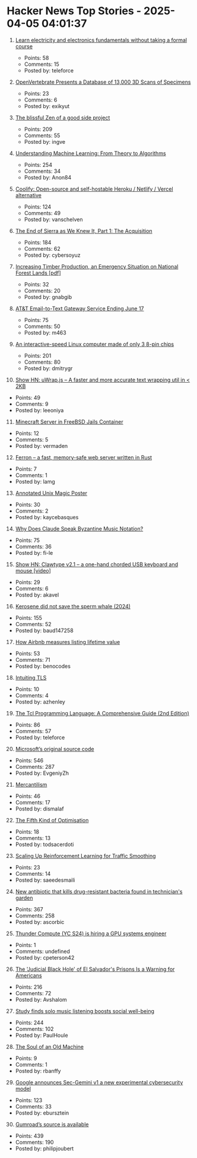 # Hacker News Top Stories - 2025-04-05 04:01:37

1. [Learn electricity and electronics fundamentals without taking a formal course](https://simonmonk.org/tyee7)
   - Points: 58
   - Comments: 15
   - Posted by: teleforce

2. [OpenVertebrate Presents a Database of 13,000 3D Scans of Specimens](https://www.openculture.com/2024/03/openvertebrate-presents-a-massive-database-of-13000-3d-scans-of-vertebrate-specimens.html)
   - Points: 23
   - Comments: 6
   - Posted by: exikyut

3. [The blissful Zen of a good side project](https://joshcollinsworth.com/blog/the-blissful-zen-of-a-good-side-project)
   - Points: 209
   - Comments: 55
   - Posted by: ingve

4. [Understanding Machine Learning: From Theory to Algorithms](https://www.cs.huji.ac.il/~shais/UnderstandingMachineLearning/copy.html)
   - Points: 254
   - Comments: 34
   - Posted by: Anon84

5. [Coolify: Open-source and self-hostable Heroku / Netlify / Vercel alternative](https://coolify.io/)
   - Points: 124
   - Comments: 49
   - Posted by: vanschelven

6. [The End of Sierra as We Knew It, Part 1: The Acquisition](https://www.filfre.net/2025/04/the-end-of-sierra-as-we-knew-it-part-1-the-acquisition/)
   - Points: 184
   - Comments: 62
   - Posted by: cybersoyuz

7. [Increasing Timber Production, an Emergency Situation on National Forest Lands [pdf]](https://www.usda.gov/sites/default/files/documents/sm-1078-006.pdf)
   - Points: 32
   - Comments: 20
   - Posted by: gnabgib

8. [AT&T Email-to-Text Gateway Service Ending June 17](https://www.att.com/support/article/wireless/KM1061254/)
   - Points: 75
   - Comments: 50
   - Posted by: m463

9. [An interactive-speed Linux computer made of only 3 8-pin chips](https://dmitry.gr/?r=05.Projects&proj=36.%208pinLinux)
   - Points: 201
   - Comments: 80
   - Posted by: dmitrygr

10. [Show HN: uWrap.js – A faster and more accurate text wrapping util in < 2KB](https://github.com/leeoniya/uWrap)
   - Points: 49
   - Comments: 9
   - Posted by: leeoniya

11. [Minecraft Server in FreeBSD Jails Container](https://vermaden.wordpress.com/2025/04/05/minecraft-server-freebsd-jails-container/)
   - Points: 12
   - Comments: 5
   - Posted by: vermaden

12. [Ferron – a fast, memory-safe web server written in Rust](https://github.com/ferronweb/ferron)
   - Points: 7
   - Comments: 1
   - Posted by: lamg

13. [Annotated Unix Magic Poster](https://unixmagic.net/)
   - Points: 30
   - Comments: 2
   - Posted by: kaycebasques

14. [Why Does Claude Speak Byzantine Music Notation?](https://fi-le.net/byzantine/)
   - Points: 75
   - Comments: 36
   - Posted by: fi-le

15. [Show HN: Clawtype v2.1 – a one-hand chorded USB keyboard and mouse [video]](https://www.youtube.com/watch?v=N2PSiOl-auM)
   - Points: 29
   - Comments: 6
   - Posted by: akavel

16. [Kerosene did not save the sperm whale (2024)](https://edconway.substack.com/p/no-kerosene-did-not-save-the-sperm)
   - Points: 155
   - Comments: 52
   - Posted by: baud147258

17. [How Airbnb measures listing lifetime value](https://medium.com/airbnb-engineering/how-airbnb-measures-listing-lifetime-value-a603bf05142c)
   - Points: 53
   - Comments: 71
   - Posted by: benocodes

18. [Intuiting TLS](http://kprotty.me/2025/04/01/intuiting-tls.html)
   - Points: 10
   - Comments: 4
   - Posted by: azhenley

19. [The Tcl Programming Language: A Comprehensive Guide (2nd Edition)](https://www.magicsplat.com/ttpl/index.html)
   - Points: 86
   - Comments: 57
   - Posted by: teleforce

20. [Microsoft’s original source code](https://www.gatesnotes.com/home/home-page-topic/reader/microsoft-original-source-code)
   - Points: 546
   - Comments: 287
   - Posted by: EvgeniyZh

21. [Mercantilism](https://en.wikipedia.org/wiki/Mercantilism)
   - Points: 46
   - Comments: 17
   - Posted by: dismalaf

22. [The Fifth Kind of Optimisation](https://tratt.net/laurie/blog/2025/the_fifth_kind_of_optimisation.html)
   - Points: 18
   - Comments: 13
   - Posted by: todsacerdoti

23. [Scaling Up Reinforcement Learning for Traffic Smoothing](https://bair.berkeley.edu/blog/2025/03/25/rl-av-smoothing/)
   - Points: 23
   - Comments: 14
   - Posted by: saeedesmaili

24. [New antibiotic that kills drug-resistant bacteria found in technician's garden](https://www.nature.com/articles/d41586-025-00945-z)
   - Points: 367
   - Comments: 258
   - Posted by: ascorbic

25. [Thunder Compute (YC S24) is hiring a GPU systems engineer](https://www.ycombinator.com/companies/thunder-compute/jobs/fRSS8JQ-systems-engineer)
   - Points: 1
   - Comments: undefined
   - Posted by: cpeterson42

26. [The 'Judicial Black Hole' of El Salvador's Prisons Is a Warning for Americans](https://www.rollingstone.com/politics/politics-features/el-salvador-prisons-warning-americans-trump-1235309721/)
   - Points: 216
   - Comments: 72
   - Posted by: Avshalom

27. [Study finds solo music listening boosts social well-being](https://phys.org/news/2025-03-solo-music-boosts-social.html)
   - Points: 244
   - Comments: 102
   - Posted by: PaulHoule

28. [The Soul of an Old Machine](https://thechipletter.substack.com/p/the-soul-of-an-old-machine)
   - Points: 9
   - Comments: 1
   - Posted by: rbanffy

29. [Google announces Sec-Gemini v1 a new experimental cybersecurity model](https://security.googleblog.com/2025/04/google-launches-sec-gemini-v1-new.html)
   - Points: 123
   - Comments: 33
   - Posted by: ebursztein

30. [Gumroad’s source is available](https://github.com/antiwork/gumroad)
   - Points: 439
   - Comments: 190
   - Posted by: philipjoubert


